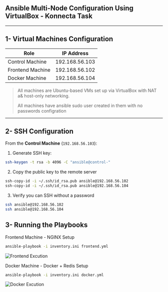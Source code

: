 ## Ansible Multi-Node Configuration Using VirtualBox - Konnecta Task

---

## 1- Virtual Machines Configuration

| Role             | IP Address     |
|------------------|----------------|
| Control Machine  | 192.168.56.103 |
| Frontend Machine | 192.168.56.102 | 
| Docker Machine   | 192.168.56.104 |

> All machines are Ubuntu-based VMs set up via VirtualBox with NAT a& host-only networking.
>
> All machines have ansible sudo user created in them with no passwords configration
>  
---

## 2- SSH Configuration

From the **Control Machine** (`192.168.56.103`):

1. Generate SSH key:
```bash
ssh-keygen -t rsa -b 4096 -C "ansible@control-"
```
2. Copy the public key to the remote server
```bash
ssh-copy-id -i ~/.ssh/id_rsa.pub ansible@192.168.56.102
ssh-copy-id -i ~/.ssh/id_rsa.pub ansible@192.168.56.104
```
3. Verify you can SSH without a password
```bash
ssh ansible@192.168.56.102
ssh ansible@192.168.56.104
```

## 3- Running the Playbooks

Frontend Machine - NGINX Setup
```bash
ansible-playbook -i inventory.ini frontend.yml
```
![Frontend Excution](https://github.com/user-attachments/assets/b3d22582-de80-467e-addc-94d77ded50e0)

Docker Machine - Docker + Redis Setup
```bash
ansible-playbook -i inventory.ini docker.yml
```
![Docker Excution](https://github.com/user-attachments/assets/df790058-aac5-4803-a3bc-a278152a4057)


